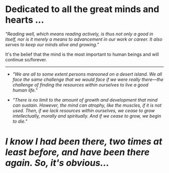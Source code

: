 # Dedicated to all the great minds and hearts ...

*"Reading well, which means reading actively, is thus not only a good in itself, nor is it merely a means to advancement in our work or career. It also serves to keep our minds alive and growing."*

It's the belief that the mind is the most important to human beings and will continue so/forever.

***************************************
* *"We are all to some extent persons marooned on a desert island. We all face the same challenge that we would face if we were really there—the challenge of finding the resources within ourselves to live a good human life."*

* *"There is no limit to the amount of growth and development that mind can sustain. However, the mind can atrophy, like the muscles, if it is not used. Then, if we lack resources within ourselves, we cease to grow intellectually, morally and spiritually. And if we cease to grow, we begin to die."*
# *I know I had been there, two times at least before, and have been there again. So, it's obvious...*
